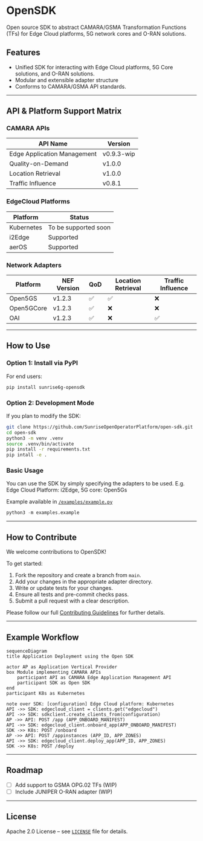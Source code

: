 # OpenSDK

Open source SDK to abstract CAMARA/GSMA Transformation Functions (TFs) for Edge Cloud platforms, 5G network cores and O-RAN solutions.

## Features

- Unified SDK for interacting with Edge Cloud platforms, 5G Core solutions, and O-RAN solutions.
- Modular and extensible adapter structure
- Conforms to CAMARA/GSMA API standards.

---

## API & Platform Support Matrix

### CAMARA APIs

| API Name             | Version      |
|----------------------|--------------|
| Edge Application Management            | v0.9.3-wip   |
| Quality-on-Demand    | v1.0.0       |
| Location Retrieval   | v1.0.0       |
| Traffic Influence    | v0.8.1       |

### EdgeCloud Platforms

| Platform   | Status     |
|------------|------------|
| Kubernetes | To be supported soon |
| i2Edge     | Supported  |
| aerOS      | Supported  |

### Network Adapters

| Platform     | NEF Version | QoD | Location Retrieval | Traffic Influence |
|--------------|-------------|-----|---------------------|--------------------|
| Open5GS      | v1.2.3      | ✅  | ✅                  | ❌                 |
| Open5GCore   | v1.2.3      | ✅  | ❌                  | ❌                 |
| OAI          | v1.2.3      | ✅  | ❌                  | ✅                 |

---

## How to Use

### Option 1: Install via PyPI

For end users:

```bash
pip install sunrise6g-opensdk
```

### Option 2: Development Mode

If you plan to modify the SDK:

```bash
git clone https://github.com/SunriseOpenOperatorPlatform/open-sdk.git
cd open-sdk
python3 -m venv .venv
source .venv/bin/activate
pip install -r requirements.txt
pip intall -e .
```

### Basic Usage

You can use the SDK by simply specifying the adapters to be used. E.g. Edge Cloud Platform: i2Edge, 5G core: Open5Gs

Example available in [`/examples/example.py`](examples/example.py)

```python
python3 -m examples.example
```

---

## How to Contribute

We welcome contributions to OpenSDK!

To get started:

1. Fork the repository and create a branch from `main`.
2. Add your changes in the appropriate adapter directory.
3. Write or update tests for your changes.
4. Ensure all tests and pre-commit checks pass.
5. Submit a pull request with a clear description.

Please follow our full [Contributing Guidelines](docs/CONTRIBUTING.md) for further details.

---

## Example Workflow

```mermaid
sequenceDiagram
title Application Deployment using the Open SDK

actor AP as Application Vertical Provider
box Module implementing CAMARA APIs
    participant API as CAMARA Edge Application Management API
    participant SDK as Open SDK
end
participant K8s as Kubernetes

note over SDK: [configuration] Edge Cloud platform: Kubernetes
API ->> SDK: edgecloud_client = clients.get("edgecloud")
API ->> SDK: sdkclient.create_clients_from(configuration)
AP ->> API: POST /app (APP_ONBOARD_MANIFEST)
API ->> SDK: edgecloud_client.onboard_app(APP_ONBOARD_MANIFEST)
SDK ->> K8s: POST /onboard
AP ->> API: POST /appinstances (APP_ID, APP_ZONES)
API ->> SDK: edgecloud_client.deploy_app(APP_ID, APP_ZONES)
SDK ->> K8s: POST /deploy
```

---

## Roadmap

- [ ] Add support to GSMA OPG.02 TFs (WIP)
- [ ] Include JUNIPER O-RAN adapter (WIP)

---

## License

Apache 2.0 License – see [`LICENSE`](LICENSE) file for details.
